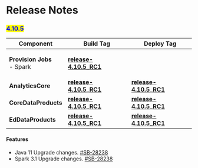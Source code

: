 # Release Notes

### <mark style="color:blue;">4.10.5</mark>

| Component                                             | Build Tag                                                                                                        | Deploy Tag                                                                                                   |
| ----------------------------------------------------- | ---------------------------------------------------------------------------------------------------------------- | ------------------------------------------------------------------------------------------------------------ |
| <p><strong>Provision Jobs</strong><br>- Spark<br></p> | [**release-4.10.5\_RC1**](https://github.com/project-sunbird/sunbird-data-pipeline/tree/release-4.10.5\_RC1)     |                                                                                                              |
| **AnalyticsCore**                                     | [**release-4.10.5\_RC1**](https://github.com/project-sunbird/sunbird-analytics-core/tree/release-4.10.5\_RC1)    | [**release-4.10.5\_RC1**](https://github.com/project-sunbird/sunbird-data-pipeline/tree/release-4.10.5\_RC1) |
| **CoreDataProducts**                                  | [**release-4.10.5\_RC1**](https://github.com/project-sunbird/sunbird-core-dataproducts/tree/release-4.10.5\_RC1) | [**release-4.10.5\_RC1**](https://github.com/project-sunbird/sunbird-data-pipeline/tree/release-4.10.5\_RC1) |
| **EdDataProducts**                                    | [**release-4.10.5\_RC1**](https://github.com/Sunbird-Ed/sunbird-data-products/tree/release-4.10.5\_RC1)          | [**release-4.10.5\_RC1**](https://github.com/project-sunbird/sunbird-data-pipeline/tree/release-4.10.5\_RC1) |

#### **Features**

* Java 11 Upgrade changes. [#SB-28238](https://project-sunbird.atlassian.net/browse/SB-28238)
* Spark 3.1 Upgrade changes. [#SB-28238](https://project-sunbird.atlassian.net/browse/SB-28238)

